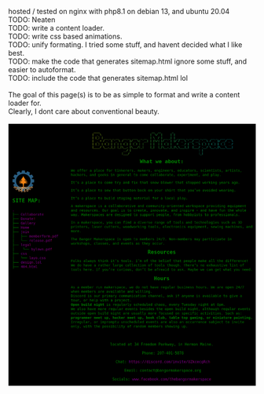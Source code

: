 hosted / tested on nginx with php8.1 on debian 13, and ubuntu 20.04 <br>
TODO: Neaten<br>
TODO: write a content loader. <br>
TODO: write css based animations. <br>
TODO: unify formating. I tried some stuff, and havent decided what I like best.<br>
TODO: make the code that generates sitemap.html ignore some stuff, and easier to autoformat.<br>
TODO: include the code that generates sitemap.html lol<br>
<br>
The goal of this page(s) is to be as simple to format and write a content loader for. <br>
Clearly, I dont care about conventional beauty. <br>
<br>
<img src="https://raw.githubusercontent.com/FOSSBOSS/BangorMakerspace_website/main/img/yeah.png"
     alt="Yeah image" width="600" />
